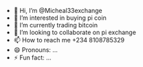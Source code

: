 - 👋 Hi, I’m @Micheal33exchange
- 👀 I’m interested in buying pi coin 
- 🌱 I’m currently trading bitcoin 
- 💞️ I’m looking to collaborate on pi exchange 
- 📫 How to reach me +234 8108785329
- 😄 Pronouns: ...
- ⚡ Fun fact: ...

<!---
Micheal33exchange/Micheal33exchange is a ✨ special ✨ repository because its `README.md` (this file) appears on your GitHub profile.
You can click the Preview link to take a look at your changes.
--->
